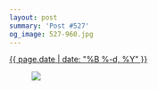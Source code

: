 ```yaml
---
layout: post
summary: 'Post #527'
og_image: 527-960.jpg
---
```


<div class="post">
 <time>
  <a href="/527">
   {{ page.date | date: "%B %-d, %Y" }}
  </a>
 </time>
 <a href="/527">
  <figure data-taken="8/14/2016">
   <img sizes="(min-width: 700px) 50vw, calc(100vw - 2rem)" src="{{ site.assets_url }}/527-480.jpg" srcset="{{ site.assets_url }}/527-240.jpg 240w, {{ site.assets_url }}/527-480.jpg 480w, {{ site.assets_url }}/527-720.jpg 720w, {{ site.assets_url }}/527-960.jpg 960w"/>
  </figure>
 </a>
</div>
